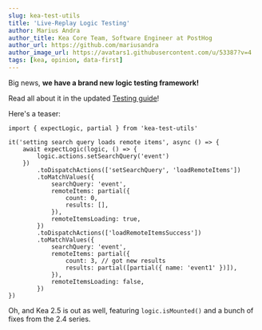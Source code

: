 ```yaml
---
slug: kea-test-utils
title: 'Live-Replay Logic Testing'
author: Marius Andra
author_title: Kea Core Team, Software Engineer at PostHog
author_url: https://github.com/mariusandra
author_image_url: https://avatars1.githubusercontent.com/u/53387?v=4
tags: [kea, opinion, data-first]
---
```


Big news, **we have a brand new logic testing framework!**

Read all about it in the updated [Testing guide](https://v2.keajs.org/docs/guide/testing)!

Here's a teaser:

```tsx
import { expectLogic, partial } from 'kea-test-utils'

it('setting search query loads remote items', async () => {
    await expectLogic(logic, () => {
        logic.actions.setSearchQuery('event')
    })
        .toDispatchActions(['setSearchQuery', 'loadRemoteItems'])
        .toMatchValues({
            searchQuery: 'event',
            remoteItems: partial({
                count: 0,
                results: [],
            }),
            remoteItemsLoading: true,
        })
        .toDispatchActions(['loadRemoteItemsSuccess'])
        .toMatchValues({
            searchQuery: 'event',
            remoteItems: partial({
                count: 3, // got new results
                results: partial([partial({ name: 'event1' })]),
            }),
            remoteItemsLoading: false,
        })
})
```

Oh, and Kea 2.5 is out as well, featuring `logic.isMounted()` and a bunch of fixes from the 2.4 series.
